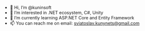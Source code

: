 - 👋 Hi, I’m @kuninsoft
- 👀 I’m interested in .NET ecosystem, C#, Unity
- 🌱 I’m currently learning ASP.NET Core and Entity Framework
- 📫 You can reach me on email: sviatoslav.kunynets@gmail.com

<!---
kuninsoft/kuninsoft is a ✨ special ✨ repository because its `README.md` (this file) appears on your GitHub profile.
You can click the Preview link to take a look at your changes.
--->
